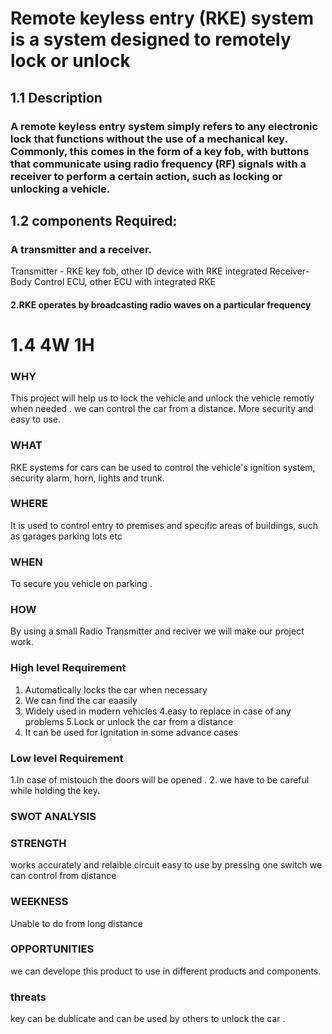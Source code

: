 # Remote keyless entry (RKE) system is a system designed to remotely lock or unlock
## 1.1 Description
### A remote keyless entry system simply refers to any electronic lock that functions without the use of a mechanical key. Commonly, this comes in the form of a key fob, with buttons that communicate using radio frequency (RF) signals with a receiver to perform a certain action, such as locking or unlocking a vehicle.
## 1.2 components Required:
### A transmitter and a receiver.
Transmitter - RKE key fob, other ID device with RKE integrated Receiver-Body Control ECU, other ECU with integrated RKE
#### 2.RKE operates by broadcasting radio waves on a particular frequency

# 1.4 4W 1H


### WHY
This project will help us to lock the vehicle and unlock the vehicle remotly when needed .
 we can control the car from a distance. More security and easy to use. 


### WHAT
 RKE systems for cars can be used to control the vehicle's ignition system, security alarm, horn, lights and trunk.


### WHERE
It is used to control entry to premises and specific areas of buildings, such as garages parking lots etc
 
### WHEN

To secure you vehicle on parking .    

### HOW
By using a small Radio Transmitter and reciver we will make our project work.

### High level Requirement 

1. Automatically locks the car when necessary
2. We can find the car eaasily
3. Widely used in modern vehicles
4.easy to replace in case of any problems 
5.Lock or unlock the car from a distance 
6. It can be used for Ignitation in some advance cases 



### Low level Requirement

1.In case of mistouch the doors will be opened .
2. we have to be careful while holding the key. 

### SWOT ANALYSIS

### STRENGTH
works accurately and relaible circuit
easy to use by pressing one switch 
we can control from distance 




### WEEKNESS
Unable to do from long distance 





### OPPORTUNITIES
we can develope this product to use in different products and components. 




### threats
key can be dublicate and can be used by others to unlock the car . 









